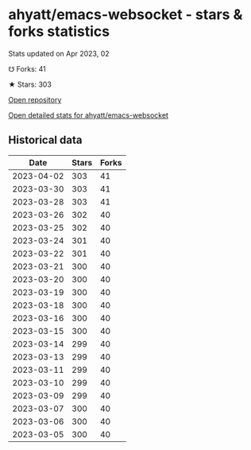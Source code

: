 # ahyatt/emacs-websocket - stars & forks statistics

Stats updated on Apr 2023, 02

☋ Forks: 41

★ Stars: 303

[Open repository](https://github.com/ahyatt/emacs-websocket)

[Open detailed stats for ahyatt/emacs-websocket](https://reviewgithub.com/rep/ahyatt/emacs-websocket)

## Historical data
| Date | Stars | Forks |
|------|-------|-------|
| 2023-04-02 | 303 | 41 | 
| 2023-03-30 | 303 | 41 | 
| 2023-03-28 | 303 | 41 | 
| 2023-03-26 | 302 | 40 | 
| 2023-03-25 | 302 | 40 | 
| 2023-03-24 | 301 | 40 | 
| 2023-03-22 | 301 | 40 | 
| 2023-03-21 | 300 | 40 | 
| 2023-03-20 | 300 | 40 | 
| 2023-03-19 | 300 | 40 | 
| 2023-03-18 | 300 | 40 | 
| 2023-03-16 | 300 | 40 | 
| 2023-03-15 | 300 | 40 | 
| 2023-03-14 | 299 | 40 | 
| 2023-03-13 | 299 | 40 | 
| 2023-03-11 | 299 | 40 | 
| 2023-03-10 | 299 | 40 | 
| 2023-03-09 | 299 | 40 | 
| 2023-03-07 | 300 | 40 | 
| 2023-03-06 | 300 | 40 | 
| 2023-03-05 | 300 | 40 | 

